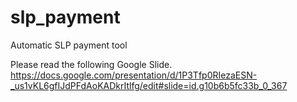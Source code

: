 # slp_payment
Automatic SLP payment tool

Please read the following Google Slide.
https://docs.google.com/presentation/d/1P3Tfp0RIezaESN-_us1vKL6gfIJdPFdAoKADkrItlfg/edit#slide=id.g10b6b5fc33b_0_367

